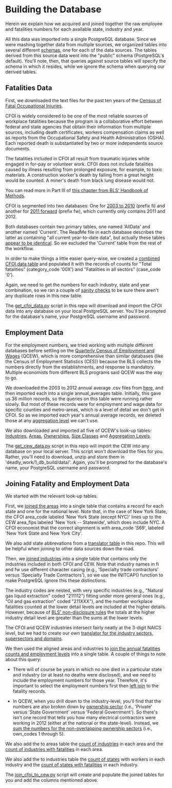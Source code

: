 Building the Database
=====================

Herein we explain how we acquired and joined together the raw employee and fatalities numbers for each available state, industry and year.

All this data was imported into a single PostgreSQL database. Since we were mashing together data from multiple sources, we organized tables into several different [schemas](http://www.postgresql.org/docs/9.3/static/ddl-schemas.html), one for each of the data sources. The tables derived from this source data went into the "public" schema (PostgreSQL's default). You'll note, then, that queries against source tables will specify the schema in which it resides, while we ignore the schema when querying our derived tables.


Fatalities Data
---------------

First, we downloaded the text files for the past ten years of the [Census of Fatal Occupational Injuries](http://www.bls.gov/iif/oshfat1.htm). 

CFOI is widely considered to be one of the most reliable sources of workplace fatalities because the program is a collaborative effort between federal and state agencies that obtain their information from multiple sources, including death certificates, workers compensation claims as well as reports from the Occupational Safety and Health Administration (OSHA). Each reported death is substantiated by two or more independents source documents. 

The fatalities included in CFOI all result from traumatic injuries while engaged in for-pay or volunteer work. CFOI does not include fatalities caused by illness resulting from prolonged exposure, for example, to toxic materials. A construction worker's death by falling from a great height would be counted. A miner's death from black lung disease would not. 

You can read more in Part III of [this chapter from BLS' Handbook of Methods](http://www.bls.gov/opub/hom/pdf/homch9.pdf).

CFOI is segmented into two databases: One for [2003 to 2010](http://download.bls.gov/pub/time.series/fi/) (prefix fi) and another for [2011 forward](http://download.bls.gov/pub/time.series/fw/) (prefix fw), which currently only contains 2011 and 2012.

Both databases contain two primary tables, one named 'AllData' and another named 'Current'. The ReadMe file in each database describes the latter as containing "all current year-to-date data", but actually these tables [appear to be identical](https://github.com/gordonje/deadly_work/blob/master/1_db_build/sql/compare_alldata_to%20current.sql). So we excluded the 'Current' table from the rest of the workflow.

In order to make things a little easier query-wise, we created a [combined CFOI data table](https://github.com/gordonje/deadly_work/blob/master/1_db_build/sql/combine_cfoi_data.sql) and populated it with the records of counts for "Total fatalities" (category_code '00X') and "Fatalities in all sectors" (case_code '0'). 

Again, we need to get the numbers for each industry, state and year combination, so we ran a couple of [sanity checks](https://github.com/gordonje/deadly_work/blob/master/1_db_build/sql/no_cfoi_dupes.sql) to be sure there aren't any duplicate rows in this new table.

The [get_cfoi_data.py](https://github.com/gordonje/deadly_work/blob/master/1_db_build/get_cfoi_data.py) script in this repo will download and import the CFOI data into any database on your local PostgreSQL server. You'll be prompted for the database's name, your PostgreSQL username and password.


Employment Data
---------------

For the employment numbers, we tried working with multiple different databases before settling on the [Quarterly Census of Employment and Wages](http://www.bls.gov/cew/home.htm) (QCEW), which is more comprehensive than similar databases (like the Census of Employment Statistics (CES)) because the BLS collects the numbers directly from the establishments, and response is mandatory. Multiple economists from different BLS programs said QCEW was the way to go.

We downloaded the 2003 to 2012 annual average .csv files from [here](http://www.bls.gov/cew/datatoc.htm), and then imported each into a single annual_averages table. Initially, this gave us 36 million records, so the queries on this table were running rather slowly. But most of these records were for employment and wage data for specific counties and metro-areas, which is a level of detail we don't get in CFOI. So as we imported each year's annual average records, we deleted those at any [aggregation level](http://www.bls.gov/cew/doc/titles/agglevel/agglevel_titles.htm) we can't use.

We also downloaded and imported all five of QCEW's look-up tables: [Industries](http://www.bls.gov/cew/doc/titles/industry/industry_titles.htm), [Areas](http://www.bls.gov/cew/doc/titles/area/area_titles.htm), [Ownerships](http://www.bls.gov/cew/doc/titles/ownership/ownership_titles.htm), [Size Classes](http://www.bls.gov/cew/doc/titles/size/size_titles.htm) and [Aggregation Levels](http://www.bls.gov/cew/doc/titles/agglevel/agglevel_titles.htm).

The [get_cew_data.py](https://github.com/gordonje/deadly_work/blob/master/1_db_build/get_cew_data.py) script in this repo will import the CEW into any database on your local server. This script won't download the files for you. Rather, you'll need to download, unzip and store them in 'deadly_work/1_db_build/data/'. Again, you'll be prompted for the database's name, your PostgreSQL username and password.

Joining Fatality and Employment Data
------------------------------------

We started with the relevant look-up tables.

First, we [joined the areas](https://github.com/gordonje/deadly_work/blob/master/1_db_build/sql/join_areas.sql) into a single table that contains a record for each state and one for the national level. Note that, in the case of New York State, the CFOI area_code labeled 'New York State (except NYC)' lines up to the CEW area_fips labeled 'New York -- Statewide', which does include NYC. A CFOI economist that the correct alignment is with area_code 'S69', labeled 'New York State and New York City'.

We also add state abbrevations from a [translator table](https://github.com/gordonje/deadly_work/blob/master/1_db_build/state_fips_to_abbrv.txt) in this repo. This will be helpful when joining to other data sources down the road.

Then, we [joined industries](https://github.com/gordonje/deadly_work/blob/master/1_db_build/sql/join_industries.sql) into a single table that contains only the industries included in both CFOI and CEW. Note that industry names in fi and fw use different character casing (e.g., 'Specialty trade contractors' versus 'Specialty Trade Contractors'), so we use the INITCAP() function to make PostgreSQL ignore this these distinctions.

The industry codes are nested, with very specific industries (e.g., "Natural gas liquid extraction" coded "211112") fitting under more general ones (e.g., "Oil and gas extraction" coded "211XXX"), and the number workplace fatalities counted at the lower detail levels are included at the higher details. However, because of [BLS' non-disclosure rules](https://github.com/gordonje/deadly_work/blob/master/2_fatality_rates/README.md#bls-data-non-disclosure) the totals at the higher industry detail level are greater than the sums at the lower levels.

The CFOI and QCEW industries intersect fairly neatly at the 3-digit NAICS level, but we had to create our own [translator for the industry sectors, supersectors and domains]().

We then used the aligned areas and industries to [join the annual fatalities counts and employment levels](https://github.com/gordonje/deadly_work/blob/master/1_db_build/sql/join_cfoi_to_cew.sql) into a single table. A couple of things to note about this query:

*	There will of course be years in which no one died in a particular state and industry (or at least no deaths were disclosed), and we need to include the employment numbers for those year. Therefore, it's important to select the employment numbers first then [left join](https://github.com/gordonje/deadly_work/blob/master/1_db_build/sql/join_cfoi_to_cew.sql#L50) to the fatality records.

*   In QCEW, when you drill down to the industry-level, you'll find that the numbers are also broken down by [ownership sector](http://www.bls.gov/cew/doc/titles/ownership/ownership_titles.htm) (i.e., 'Private' versus 'State Government' versus 'Federal Government'). So there's isn't one record that tells you how many electrical contractors were working in 2012 (either at the national or the state-level). Instead, we [sum the numbers for the non-overlapping ownership sectors](https://github.com/gordonje/deadly_work/blob/master/1_db_build/sql/join_cfoi_to_cew.sql#L34) (i.e., own_codes 1 through 5).

We also add the to areas table the [count of industries](https://github.com/gordonje/deadly_work/blob/master/1_db_build/sql/count_all_industries_for_states.sql) in each area and the [count of industries with fatalities](https://github.com/gordonje/deadly_work/blob/master/1_db_build/sql/count_fatal_industries_for_states.sql) in each area.

We also add the to industries table the [count of states](https://github.com/gordonje/deadly_work/blob/master/1_db_build/sql/count_all_states_for_industries.sql) with workers in each industry and the [count of states with fatalities](https://github.com/gordonje/deadly_work/blob/master/1_db_build/sql/count_fatal_states_for_industries.sql) in each industry.

The [join_cfoi_to_cew.py](https://github.com/gordonje/deadly_work/blob/master/1_db_build/join_cfoi_to_cew.py) script will create and populate the joined tables for you and add the columns mentioned above.